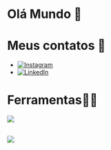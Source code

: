 # Olá Mundo 👋
# Meus contatos 📲
   * [![Instagram](https://img.shields.io/badge/-Instagram-%23E4405F?style=for-the-badge&logo=instagram&logoColor=white)](https://www.instagram.com/isrmulo_/)
   * 	[![LinkedIn](https://img.shields.io/badge/LinkedIn-0077B5?style=for-the-badge&logo=linkedin&logoColor=white)](/)<br>

     
# Ferramentas👨‍💻
 <p>
  <a href="https://skillicons.dev">
    <img src="https://skillicons.dev/icons?i=html,js,ts,react,nodejs,git,bootstrap,css,npm" />
  </a>
</p>

 <br> 

  <picture >
  <source
    srcset="https://github-readme-stats.vercel.app/api?username=isrmulo&show_icons=true&theme=dark"
    media="(prefers-color-scheme: dark)"
  />
  <source
    srcset="https://github-readme-stats.vercel.app/api?username=isrmulo&show_icons=true"
    media="(prefers-color-scheme: light), (prefers-color-scheme: no-preference)"
  />
  <img src="https://github-readme-stats.vercel.app/api?username=isrmulo&show_icons=true" />
</picture>

